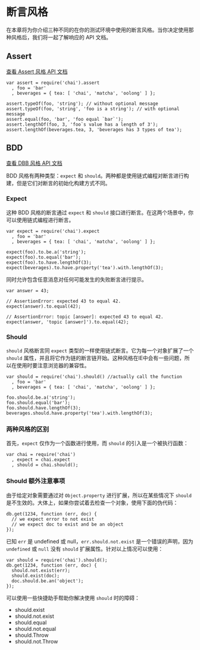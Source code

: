 # 断言风格

在本章将为你介绍三种不同的在你的测试环境中使用的断言风格。当你决定使用那种风格后，我们将一起了解响应的 API 文档。

## Assert

[查看 Assert 风格 API 文档](http://chaijs.com/api/assert/)

```
var assert = require('chai').assert
  , foo = 'bar'
  , beverages = { tea: [ 'chai', 'matcha', 'oolong' ] };

assert.typeOf(foo, 'string'); // without optional message
assert.typeOf(foo, 'string', 'foo is a string'); // with optional message
assert.equal(foo, 'bar', 'foo equal `bar`');
assert.lengthOf(foo, 3, 'foo`s value has a length of 3');
assert.lengthOf(beverages.tea, 3, 'beverages has 3 types of tea');
```

## BDD

[查看 DBB 风格 API 文档](assertion-api.md)

BDD 风格有两种类型：```expect``` 和 ```should```。两种都是使用链式编程对断言进行构建，但是它们对断言的初始化构建方式不同。

### Expect

这种 BDD 风格的断言通过 ```expect``` 和 ```should``` 接口进行断言。在这两个场景中，你可以使用链式编程进行断言。

```
var expect = require('chai').expect
  , foo = 'bar'
  , beverages = { tea: [ 'chai', 'matcha', 'oolong' ] };

expect(foo).to.be.a('string');
expect(foo).to.equal('bar');
expect(foo).to.have.lengthOf(3);
expect(beverages).to.have.property('tea').with.lengthOf(3);
```
同时允许包含任意消息对任何可能发生的失败断言进行提示。
```
var answer = 43;

// AssertionError: expected 43 to equal 42.
expect(answer).to.equal(42);

// AssertionError: topic [answer]: expected 43 to equal 42.
expect(answer, 'topic [answer]').to.equal(42);
```

### Should

```should``` 风格断言同 ```expect``` 类型的一样使用链式断言。它为每一个对象扩展了一个 ```should``` 属性，并且将它作为链的断言链开始。这种风格在IE中会有一些问题，所以在使用时要注意浏览器的兼容性。
```
var should = require('chai').should() //actually call the function
  , foo = 'bar'
  , beverages = { tea: [ 'chai', 'matcha', 'oolong' ] };

foo.should.be.a('string');
foo.should.equal('bar');
foo.should.have.lengthOf(3);
beverages.should.have.property('tea').with.lengthOf(3);
```

### 两种风格的区别

首先，```expect``` 仅作为一个函数进行使用，而 ```should``` 的引入是一个被执行函数：
```
var chai = require('chai')
  , expect = chai.expect
  , should = chai.should();
```

### Should 额外注意事项

由于给定对象需要通过对 ```Object.property``` 进行扩展，所以在某些情况下 ```should``` 是不生效的。大体上，如果你尝试着去检查一个对象，使用下面的伪代码：
```
db.get(1234, function (err, doc) {
  // we expect error to not exist
  // we expect doc to exist and be an object
});
```
已知 ```err``` 是 undefined 或 null，```err.should.not.exist``` 是一个错误的声明，因为 ```undefined``` 或 ```null``` 没有 ```should``` 扩展属性。针对以上情况可以使用：
```
var should = require('chai').should();
db.get(1234, function (err, doc) {
  should.not.exist(err);
  should.exist(doc);
  doc.should.be.an('object');
});
```
可以使用一些快捷助手帮助你解决使用 ```should``` 时的障碍：
+ should.exist
+ should.not.exist
+ should.equal
+ should.not.equal
+ should.Throw
+ should.not.Throw
